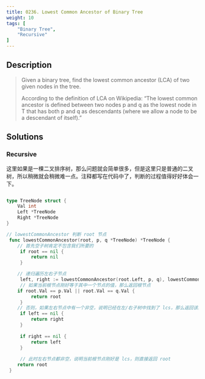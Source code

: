 ```yaml
---
title: 0236. Lowest Common Ancestor of Binary Tree
weight: 10
tags: [
	"Binary Tree",
	"Recursive"
]
---
```

## Description
> Given a binary tree, find the lowest common ancestor (LCA) of two given nodes in the tree.
> 
> According to the definition of LCA on Wikipedia: “The lowest common ancestor is defined between two nodes p and q as the lowest node in T that has both p and q as descendants (where we allow a node to be a descendant of itself).”

## Solutions
### Recursive
这里如果是一棵二叉排序树，那么问题就会简单很多，但是这里只是普通的二叉树，所以稍微就会稍微难一点。注释都写在代码中了，判断的过程值得好好体会一下。
```go

type TreeNode struct {
    Val int
    Left *TreeNode
    Right *TreeNode
}

// lowestCommonAncestor 判断 root 节点
 func lowestCommonAncestor(root, p, q *TreeNode) *TreeNode {
	// 首先空子树肯定不包含我们所要的
     if root == nil {
         return nil
     }

	// 递归遍历左右子节点
     left, right := lowestCommonAncestor(root.Left, p, q), lowestCommonAncestor(root.Right, p, q)
	 // 如果当前根节点刚好等于其中一个节点的值，那么返回根节点
    if root.Val == p.Val || root.Val == q.Val {
         return root
     }
	// 否则，如果左右节点中有一个非空，说明已经在左/右子树中找到了 lcs，那么返回该非空节点
     if left == nil {
         return right
     }
     
     if right == nil {
         return left
     }
     
	 // 此时左右节点都非空，说明当前根节点刚好是 lcs，则直接返回 root
    return root
 }
 ```
